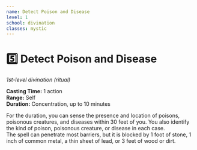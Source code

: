 ```yaml
---
name: Detect Poison and Disease
level: 1
school: divination
classes: mystic
---
```


# :five: Detect Poison and Disease 
_1st-level divination (ritual)_ 

**Casting Time:** 1 action    
**Range:** Self    
**Duration:** Concentration, up to 10 minutes 

For the duration, you can sense the presence and location of poisons, poisonous creatures, and diseases within 30 feet of you. You also identify the kind of poison, poisonous creature, or disease in each case.    
The spell can penetrate most barriers, but it is blocked by 1 foot of stone, 1 inch of common metal, a thin sheet of lead, or 3 feet of wood or dirt. 